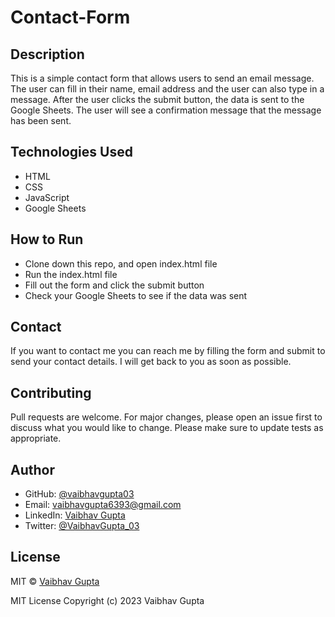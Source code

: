 # Contact-Form

## Description
This is a simple contact form that allows users to send an email message. The user can fill in their name, email address and the user can also type in a message. After the user clicks the submit button, the data is sent to the Google Sheets. The user will see a confirmation message that the message has been sent.

## Technologies Used
- HTML
- CSS
- JavaScript
- Google Sheets

## How to Run
- Clone down this repo, and open index.html file
- Run the index.html file
- Fill out the form and click the submit button
- Check your Google Sheets to see if the data was sent

## Contact
If you want to contact me you can reach me by filling the form and submit to send your contact details.
I will get back to you as soon as possible.

## Contributing
Pull requests are welcome. For major changes, please open an issue first to discuss what you would like to change.
Please make sure to update tests as appropriate.

## Author
- GitHub: [@vaibhavgupta03](https://github.com/vaibhavgupta03)
- Email: vaibhavgupta6393@gmail.com
- LinkedIn: [Vaibhav Gupta](https://www.linkedin.com/in/vaibhav-gupta-45a340225/)
- Twitter: [@VaibhavGupta_03](https://twitter.com/VaibhavGupta_090)

## License
MIT © [Vaibhav Gupta](https://github.com/vaibhavgupta03)

MIT License
Copyright (c) 2023 Vaibhav Gupta
